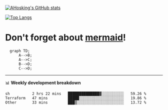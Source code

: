 [![AHosking's GitHub stats](https://github-readme-stats.vercel.app/api?username=ahosking&count_private=true&show_icons=true&theme=onedark&hide_rank=true&include_all_commits=true)](https://github.com/ahosking)

[![Top Langs](https://github-readme-stats.vercel.app/api/top-langs/?username=ahosking&layout=compact&theme=onedark)](https://github.com/ahosking)


# Don't forget about [mermaid](https://github.blog/2022-02-14-include-diagrams-markdown-files-mermaid/)!

```mermaid
  graph TD;
      A-->B;
      A-->C;
      B-->D;
      C-->D;
```
-------

📊 **Weekly development breakdown**

<!--START_SECTION:waka-->

```text
sh          2 hrs 22 mins   ██████████████▓░░░░░░░░░░   59.26 %
Terraform   47 mins         █████░░░░░░░░░░░░░░░░░░░░   19.86 %
Other       33 mins         ███▒░░░░░░░░░░░░░░░░░░░░░   13.72 %
```

<!--END_SECTION:waka-->
